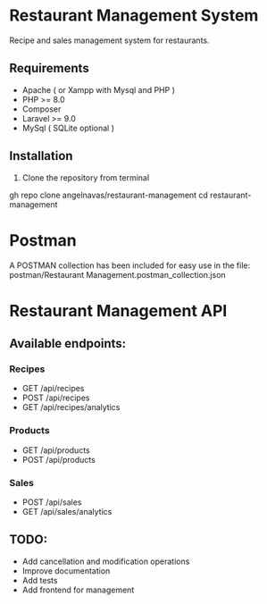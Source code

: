 # Restaurant Management System

Recipe and sales management system for restaurants.

## Requirements

- Apache ( or Xampp with Mysql and PHP )
- PHP >= 8.0
- Composer
- Laravel >= 9.0
- MySql ( SQLite optional )

## Installation

1. Clone the repository from terminal

gh repo clone angelnavas/restaurant-management
cd restaurant-management

# Postman
A POSTMAN collection has been included for easy use in the file:
postman/Restaurant Management.postman_collection.json

# Restaurant Management API
## Available endpoints:
### Recipes
- GET /api/recipes
- POST /api/recipes
- GET /api/recipes/analytics
### Products
- GET /api/products
- POST /api/products
### Sales
- POST /api/sales
- GET /api/sales/analytics

## TODO:
- Add cancellation and modification operations
- Improve documentation
- Add tests
- Add frontend for management